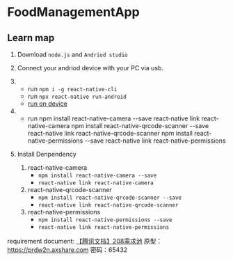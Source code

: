 # FoodManagementApp

## Learn map

1. Download `node.js` and `Andriod studio`
2. Connect your andriod device with your PC via usb.
3. - run `npm i -g react-native-cli`
   - run `npx react-native run-android `
   	- [run on device](https://reactnative.cn/docs/running-on-device)
4. - run
   npm install react-native-camera --save
   react-native link react-native-camera
   npm install react-native-qrcode-scanner --save
   react-native link react-native-qrcode-scanner
   npm install react-native-permissions --save
   react-native link react-native-permissions

4. Install Denpendency

   1. react-native-camera
      - `npm install react-native-camera --save`
      - `react-native link react-native-camera`
   2. react-native-qrcode-scanner
      - `npm install react-native-qrcode-scanner --save`
      - `react-native link react-native-qrcode-scanner`
   3. react-native-permissions
      - `npm install react-native-permissions --save`
      - `react-native link react-native-permissions`


requirement document: [【腾讯文档】208需求池](https://docs.qq.com/sheet/DQWJ4WGh2RWdRUmt2) 
原型：https://prdw2n.axshare.com 密码：65432
